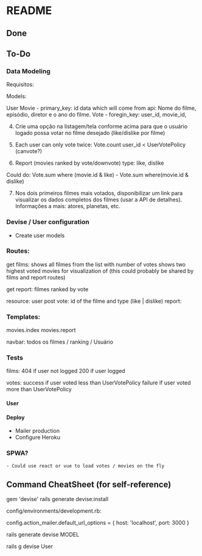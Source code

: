 # README

## Done


## To-Do

### Data Modeling

Requisitos:

Models:

User
Movie - primary_key: id
    data which will come from api: Nome do filme, episódio, diretor e o ano do filme.
Vote - foregin_key: user_id, movie_id,
   


4. Crie uma opção na listagem/tela conforme acima para que o usuário logado possa votar no filme desejado (like/dislike por filme)

5. Each user can only vote twice: Vote.count user_id < UserVotePolicy (canvote?)
6. Report (movies ranked by vote/downvote)
     type: like, dislike

Could do: Vote.sum where (movie.id & like) - Vote.sum where(movie.id & dislike)

7. Nos dois primeiros filmes mais votados, disponibilizar um link para visualizar os dados completos dos filmes (usar a API de detalhes). Informações a mais: atores, planetas, etc. 

### Devise / User configuration

- Create user models

### Routes:

get films: 
    shows all filmes from the list with number of votes
    shows two highest voted movies for visualization of (this could probably be shared by films and report routes)

get report:
    filmes ranked by vote

resource: user
post vote: id of the filme and type (like | dislike)
report:

### Templates:

movies.index
movies.report

navbar: todos os filmes / ranking / Usuário

### Tests

films: 
    404 if user not logged
    200 if user logged

votes:
    success if user voted less than UserVotePolicy
    failure if user voted more than UserVotePolicy


#### User

#### Deploy

- Mailer production
- Configure Heroku

### SPWA?

    - Could use react or vue to load votes / movies on the fly

## Command CheatSheet (for self-reference)

gem 'devise'
rails generate devise:install

config/environments/development.rb:

config.action_mailer.default_url_options = { host: 'localhost', port: 3000 }

rails generate devise MODEL

rails g devise User